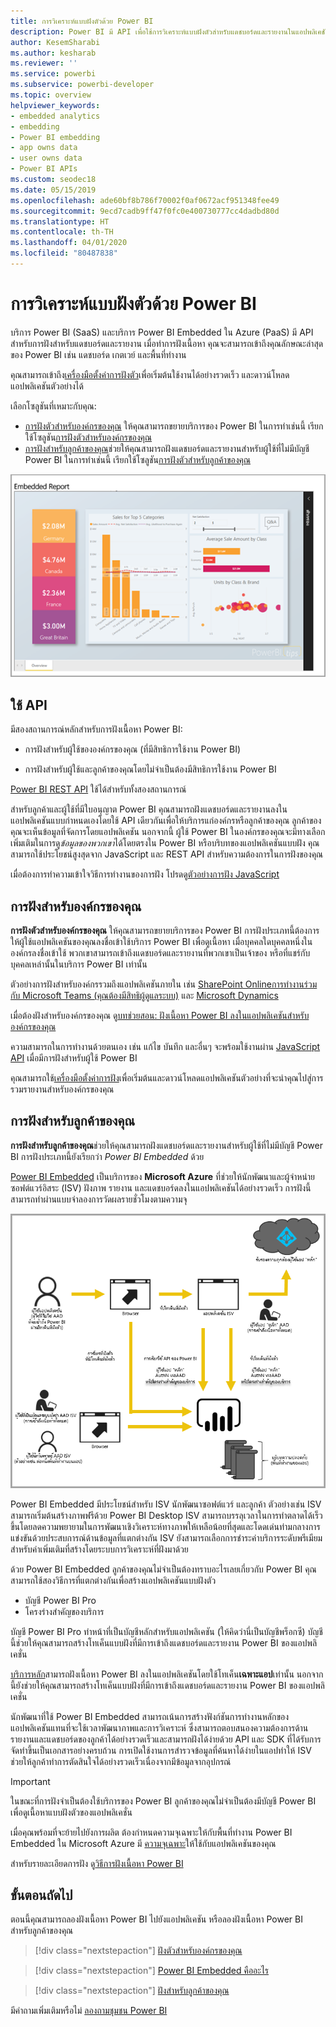 ```yaml
---
title: การวิเคราะห์แบบฝังตัวด้วย Power BI
description: Power BI มี API เพื่อใช้การวิเคราะห์แบบฝังตัวสำหรับแดชบอร์ดและรายงานในแอปพลิเคชัน เรียนรู้เพิ่มเติมเกี่ยวกับการฝังด้วย Power BI ทั้งในสภาพแวดล้อม PaaS และสภาพแวดล้อม SaaS โดยใช้ซอฟต์แวร์การวิเคราะห์แบบฝังตัว เครื่องมือการวิเคราะห์แบบฝังตัว หรือเครื่องมือข่าวกรองธุรกิจอัจฉริยะแบบฝังตัว
author: KesemSharabi
ms.author: kesharab
ms.reviewer: ''
ms.service: powerbi
ms.subservice: powerbi-developer
ms.topic: overview
helpviewer_keywords:
- embedded analytics
- embedding
- Power BI embedding
- app owns data
- user owns data
- Power BI APIs
ms.custom: seodec18
ms.date: 05/15/2019
ms.openlocfilehash: ade60bf8b786f70002f0af0672acf951348fee49
ms.sourcegitcommit: 9ecd7cadb9ff47f0fc0e400730777cc4dadbd80d
ms.translationtype: HT
ms.contentlocale: th-TH
ms.lasthandoff: 04/01/2020
ms.locfileid: "80487838"
---
```

# <a name="embedded-analytics-with-power-bi"></a>การวิเคราะห์แบบฝังตัวด้วย Power BI

บริการ Power BI (SaaS) และบริการ Power BI Embedded ใน Azure (PaaS) มี API สำหรับการฝังสำหรับแดชบอร์ดและรายงาน เมื่อทำการฝังเนื้อหา คุณจะสามารถเข้าถึงคุณลักษณะล่าสุดของ Power BI เช่น แดชบอร์ด เกตเวย์ และพื้นที่ทำงาน

คุณสามารถเข้าถึง[เครื่องมือตั้งค่าการฝังตัว](https://aka.ms/embedsetup)เพื่อเริ่มต้นใช้งานได้อย่างรวดเร็ว และดาวน์โหลดแอปพลิเคชันตัวอย่างได้

เลือกโซลูชันที่เหมาะกับคุณ:

* [การฝังตัวสำหรับองค์กรของคุณ](embedding.md#embedding-for-your-organization) ให้คุณสามารถขยายบริการของ Power BI ในการทำเช่นนี้ เรียกใช้โซลูชัน[การฝังตัวสำหรับองค์กรของคุณ](https://aka.ms/embedsetup/UserOwnsData)
* [การฝังสำหรับลูกค้าของคุณ](embedding.md#embedding-for-your-customers)ช่วยให้คุณสามารถฝังแดชบอร์ดและรายงานสำหรับผู้ใช้ที่ไม่มีบัญชี Power BI ในการทำเช่นนี้ เรียกใช้โซลูชัน[การฝังตัวสำหรับลูกค้าของคุณ](https://aka.ms/embedsetup/AppOwnsData)

![ตัวอย่าง PBIE](media/embedding/what-can-you-do-02.png)

## <a name="use-apis"></a>ใช้ API

มีสองสถานการณ์หลักสำหรับการฝังเนื้อหา Power BI:
- การฝังสำหรับผู้ใช้ขององค์กรของคุณ (ที่มีสิทธิการใช้งาน Power BI) 
 
- การฝังสำหรับผู้ใช้และลูกค้าของคุณโดยไม่จำเป็นต้องมีสิทธิการใช้งาน Power BI 

[Power BI REST API](https://docs.microsoft.com/rest/api/power-bi/) ใช้ได้สำหรับทั้งสองสถานการณ์

สำหรับลูกค้าและผู้ใช้ที่มีใบอนุญาต Power BI คุณสามารถฝังแดชบอร์ดและรายงานลงในแอปพลิเคชันแบบกำหนดเองโดยใช้ API เดียวกันเพื่อให้บริการแก่องค์กรหรือลูกค้าของคุณ ลูกค้าของคุณจะเห็นข้อมูลที่จัดการโดยแอปพลิเคชัน นอกจากนี้ ผู้ใช้ Power BI ในองค์กรของคุณจะมีทางเลือกเพิ่มเติมในการดู*ข้อมูลของพวกเขา*ได้โดยตรงใน Power BI หรือบริบทของแอปพลิเคชันแบบฝัง คุณสามารถใช้ประโยชน์สูงสุดจาก JavaScript และ REST API สำหรับความต้องการในการฝังของคุณ

เมื่อต้องการทำความเข้าใจวิธีการทำงานของการฝัง โปรดดู[ตัวอย่างการฝัง JavaScript](https://microsoft.github.io/PowerBI-JavaScript/demo/)

## <a name="embedding-for-your-organization"></a>การฝังสำหรับองค์กรของคุณ

**การฝังตัวสำหรับองค์กรของคุณ** ให้คุณสามารถขยายบริการของ Power BI การฝังประเภทนี้ต้องการให้ผู้ใช้แอปพลิเคชันของคุณลงชื่อเข้าใช้บริการ Power BI เพื่อดูเนื้อหา เมื่อบุคคลใดบุคคลหนึ่งในองค์กรลงชื่อเข้าใช้ พวกเขาสามารถเข้าถึงแดชบอร์ดและรายงานที่พวกเขาเป็นเจ้าของ หรือที่แชร์กับบุคคลเหล่านั้นในบริการ Power BI เท่านั้น

ตัวอย่างการฝังสำหรับองค์กรรวมถึงแอปพลิเคชันภายใน เช่น [SharePoint Online](https://powerbi.microsoft.com/blog/integrate-power-bi-reports-in-sharepoint-online/)[การทำงานร่วมกับ Microsoft Teams (คุณต้องมีสิทธิผู้ดูแลระบบ)](https://powerbi.microsoft.com/blog/power-bi-teams-up-with-microsoft-teams/) และ [Microsoft Dynamics](https://docs.microsoft.com/dynamics365/customer-engagement/basics/add-edit-power-bi-visualizations-dashboard)

เมื่อต้องฝังสำหรับองค์กรของคุณ ดู[บทช่วยสอน: ฝังเนื้อหา Power BI ลงในแอปพลิเคชันสำหรับองค์กรของคุณ](embed-sample-for-your-organization.md)

ความสามารถในการทำงานด้วยตนเอง เช่น แก้ไข บันทึก และอื่นๆ จะพร้อมใช้งานผ่าน [JavaScript API](https://github.com/Microsoft/PowerBI-JavaScript) เมื่อมีการฝังสำหรับผู้ใช้ Power BI

คุณสามารถใช้[เครื่องมือตั้งค่าการฝัง](https://aka.ms/embedsetup/UserOwnsData)เพื่อเริ่มต้นและดาวน์โหลดแอปพลิเคชันตัวอย่างที่จะนำคุณไปสู่การรวมรายงานสำหรับองค์กรของคุณ

## <a name="embedding-for-your-customers"></a>การฝังสำหรับลูกค้าของคุณ

**การฝังสำหรับลูกค้าของคุณ**ช่วยให้คุณสามารถฝังแดชบอร์ดและรายงานสำหรับผู้ใช้ที่ไม่มีบัญชี Power BI การฝังประเภทนี้ยังเรียกว่า *Power BI Embedded* ด้วย

[Power BI Embedded](azure-pbie-what-is-power-bi-embedded.md) เป็นบริการของ **Microsoft Azure** ที่ช่วยให้นักพัฒนาและผู้จำหน่ายซอฟต์แวร์อิสระ (ISV) ฝังภาพ รายงาน และแดชบอร์ดลงในแอปพลิเคชันได้อย่างรวดเร็ว การฝังนี้สามารถทำผ่านแบบจำลองการวัดผลรายชั่วโมงตามความจุ

![การฝังโฟลว์การฝังสำหรับลูกค้าของคุณ](media/embedding/powerbi-embed-flow.png)

Power BI Embedded มีประโยชน์สำหรับ ISV นักพัฒนาซอฟต์แวร์ และลูกค้า ตัวอย่างเช่น ISV สามารถเริ่มต้นสร้างภาพฟรีด้วย Power BI Desktop ISV สามารถบรรลุเวลาในการทำตลาดได้เร็วขึ้นโดยลดความพยายามในการพัฒนาเชิงวิเคราะห์ทางภาพให้เหลือน้อยที่สุดและโดดเด่นท่ามกลางการแข่งขันด้วยประสบการณ์ด้านข้อมูลที่แตกต่างกัน ISV ยังสามารถเลือกการชำระค่าบริการระดับพรีเมียมสำหรับค่าเพิ่มเติมที่สร้างโดยระบบการวิเคราะห์ที่ฝังมาด้วย

ด้วย Power BI Embedded ลูกค้าของคุณไม่จำเป็นต้องทราบอะไรเลยเกี่ยวกับ Power BI คุณสามารถใช้สองวิธีการที่แตกต่างกันเพื่อสร้างแอปพลิเคชันแบบฝังตัว
- บัญชี Power BI Pro 
- โครงร่างสำคัญของบริการ 

บัญชี Power BI Pro ทำหน้าที่เป็นบัญชีหลักสำหรับแอปพลิเคชัน (ให้คิดว่านี่เป็นบัญชีพร็อกซี) บัญชีนี้ช่วยให้คุณสามารถสร้างโทเค็นแบบฝังที่มีการเข้าถึงแดชบอร์ดและรายงาน Power BI ของแอปพลิเคชั่น

[บริการหลัก](embed-service-principal.md)สามารถฝังเนื้อหา Power BI ลงในแอปพลิเคชันโดยใช้โทเค็น**เฉพาะแอป**เท่านั้น นอกจากนี้ยังช่วยให้คุณสามารถสร้างโทเค็นแบบฝังที่มีการเข้าถึงแดชบอร์ดและรายงาน Power BI ของแอปพลิเคชั่น

นักพัฒนาที่ใช้ Power BI Embedded สามารถเน้นการสร้างฟังก์ชันการทำงานหลักของแอปพลิเคชันแทนที่จะใช้เวลาพัฒนาภาพและการวิเคราะห์ ซึ่งสามารถตอบสนองความต้องการด้านรายงานและแดชบอร์ดของลูกค้าได้อย่างรวดเร็วและสามารถฝังได้ง่ายด้วย API และ SDK ที่ได้รับการจัดทำขึ้นเป็นเอกสารอย่างครบถ้วน การเปิดใช้งานการสำรวจข้อมูลที่ค้นหาได้ง่ายในแอปทำให้ ISV ช่วยให้ลูกค้าทำการตัดสินใจได้อย่างรวดเร็วเนื่องจากมีข้อมูลจากอุปกรณ์

> [!IMPORTANT]
> ในขณะที่การฝังจำเป็นต้องใช้บริการของ Power BI ลูกค้าของคุณไม่จำเป็นต้องมีบัญชี Power BI เพื่อดูเนื้อหาแบบฝังตัวของแอปพลิเคชั่น 

เมื่อคุณพร้อมที่จะย้ายไปยังการผลิต ต้องกำหนดความจุเฉพาะให้กับพื้นที่ทำงาน Power BI Embedded ใน Microsoft Azure มี [ความจุเฉพาะ](azure-pbie-create-capacity.md)ให้ใช้กับแอปพลิเคชันของคุณ

สำหรับรายละเอียดการฝัง ดู[วิธีการฝังเนื้อหา Power BI](embed-sample-for-customers.md)

## <a name="next-steps"></a>ขั้นตอนถัดไป

ตอนนี้คุณสามารถลองฝังเนื้อหา Power BI ไปยังแอปพลิเคชัน หรือลองฝังเนื้อหา Power BI สำหรับลูกค้าของคุณ

> [!div class="nextstepaction"]
> [ฝังตัวสำหรับองค์กรของคุณ](embed-sample-for-your-organization.md)

> [!div class="nextstepaction"]
> [Power BI Embedded คืออะไร](azure-pbie-what-is-power-bi-embedded.md)

> [!div class="nextstepaction"]
>[ฝังสำหรับลูกค้าของคุณ](embed-sample-for-customers.md)

มีคำถามเพิ่มเติมหรือไม่ [ลองถามชุมชน Power BI](https://community.powerbi.com/)

